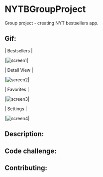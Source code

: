 # NYTBGroupProject
Group project - creating NYT bestsellers app. 

## Gif:
| Bestsellers |

|![screen1](https://user-images.githubusercontent.com/55755297/74781684-f0061780-526f-11ea-84e4-2a80d0dfaf83.gif)|

| Detail View |

|![screen2](https://user-images.githubusercontent.com/55755297/74781814-3bb8c100-5270-11ea-90c5-bf852eb3dc54.gif)|

| Favorites |

|![screen3](https://user-images.githubusercontent.com/55755297/74778964-9f3ff000-526a-11ea-92c7-befbc19e4a8e.gif)|

| Settings |

|![screen4](https://user-images.githubusercontent.com/55755297/74779122-e5954f00-526a-11ea-8e53-f58ceb051b3e.gif)|

## Description:

## Code challenge:


## Contributing:



